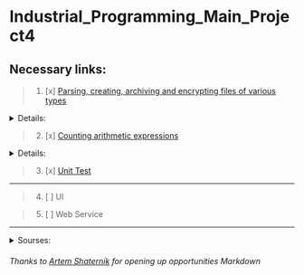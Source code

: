 # Industrial_Programming_Main_Project4
## Necessary links:
>1. [x] [Parsing, creating, archiving and encrypting files of various types](https://github.com/Davidoose/Industrial_Programming_Main_Project/tree/master/src/main/java/org/example/fileProcessing)
<details>
    <summary>Details:</summary>
    
   #### Parsing and writing
   * [x] [.json](https://github.com/Davidoose/Industrial_Programming_Main_Project/blob/master/src/main/java/org/example/fileProcessing/JSONparser.java)
   * [x] [.xml](https://github.com/Davidoose/Industrial_Programming_Main_Project/blob/master/src/main/java/org/example/fileProcessing/XMLparser.java)
   * [x] [.txt](https://github.com/Davidoose/Industrial_Programming_Main_Project/blob/master/src/main/java/org/example/fileProcessing/TXTparser.java)
   #### Archiving
   * [x] [.zip](https://github.com/Davidoose/Industrial_Programming_Main_Project/blob/master/src/main/java/org/example/fileProcessing/JSONparser.java)
   #### Encryption type
   * [x] [AES/ECB/PKCS5Padding](https://github.com/Davidoose/Industrial_Programming_Main_Project/blob/master/src/main/java/org/example/fileProcessing/fileEncryption.java)
  </details>

>2. [x] [Counting arithmetic expressions](https://github.com/Davidoose/Industrial_Programming_Main_Project/blob/master/src/main/java/org/example/expProcessing)
 
 <details>
    <summary>Details:</summary>
    
   #### Parsing expressions
   * [x] [Own implementation](https://github.com/Davidoose/Industrial_Programming_Main_Project/blob/master/src/main/java/org/example/expProcessing/ProccesExp.java)
   * [x] [Library "exp4j"](https://github.com/Davidoose/Industrial_Programming_Main_Project/blob/master/src/main/java/org/example/expProcessing/ProccesExpByLib.java)
  </details>
  
   >3. [x] [Unit Test](https://github.com/Davidoose/Industrial_Programming_Main_Project/tree/master/src/test/java/org/example/expProcessing)
---
   >4. [ ] UI
   
   >5.  [ ] Web Service
---
<details>
    <summary>Sourses:</summary>
    
   [Parse HTML](https://www.youtube.com/watch?v=ONfqhT_oua4) && [parse](https://youtu.be/8zYrZRju9jI) && [write](https://youtu.be/FsL7ZsyDgf0)(YouTube)
  
   [Zip archiving](https://youtu.be/NGqcxBSqtzs)
   
   [Encryption based info](https://bit.ly/2QBaVTW) && [example](https://youtu.be/triyY7XM7fc)    
   
   [Generate keys](https://www.allkeysgenerator.com/Random/Security-Encryption-Key-Generator.aspx)
   
   [exp4j](https://www.objecthunter.net/exp4j/)
   
   [Guide to the design of Markdown files](https://gist.github.com/Jekins/2bf2d0638163f1294637)
</details>
 
 ###### Thanks to [Artem Shaternik](https://github.com/ArtsiomShatsernik/3rd-semester-java-project) for opening up opportunities Markdown
